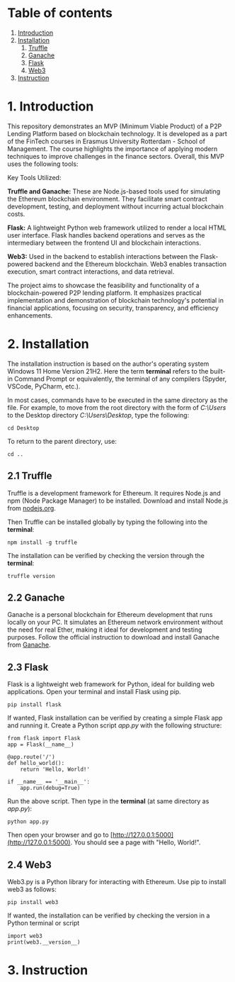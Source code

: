 # Table of contents
1. [Introduction](#introduction)
2. [Installation](#installation)
    1. [Truffle](#truffle)
    2. [Ganache](#ganache)
    3. [Flask](#flask)
    4. [Web3](#web3)
3. [Instruction](#instruction)

# 1. Introduction <a name="introduction"></a>
This repository demonstrates an MVP (Minimum Viable Product) of a P2P Lending Platform based on blockchain technology. It is developed as a part of the FinTech courses in Erasmus University Rotterdam - School of Management. The course highlights the importance of applying modern techniques to improve challenges in the finance sectors. Overall, this MVP uses the following tools: 

Key Tools Utilized:

**Truffle and Ganache:** These are Node.js-based tools used for simulating the Ethereum blockchain environment. They facilitate smart contract development, testing, and deployment without incurring actual blockchain costs.

**Flask:** A lightweight Python web framework utilized to render a local HTML user interface. Flask handles backend operations and serves as the intermediary between the frontend UI and blockchain interactions.

**Web3:** Used in the backend to establish interactions between the Flask-powered backend and the Ethereum blockchain. Web3 enables transaction execution, smart contract interactions, and data retrieval.

The project aims to showcase the feasibility and functionality of a blockchain-powered P2P lending platform. It emphasizes practical implementation and demonstration of blockchain technology's potential in financial applications, focusing on security, transparency, and efficiency enhancements.

# 2. Installation <a name="installation"></a>
The installation instruction is based on the author's operating system Windows 11 Home Version 21H2. Here the term **terminal** refers to the built-in Command Prompt or equivalently, the terminal of any compilers (Spyder, VSCode, PyCharm, etc.).

In most cases, commands have to be executed in the same directory as the file. For example, to move from the root directory with the form of *C:\Users* to the Desktop directory *C:\Users\Desktop*, type the following:
```
cd Desktop
```
To return to the parent directory, use:
```
cd ..
```

## 2.1 Truffle <a name="truffle"></a>
Truffle is a development framework for Ethereum. It requires Node.js and npm (Node Package Manager) to be installed. Download and install Node.js from [nodejs.org](https://nodejs.org/).

Then Truffle can be installed globally by typing the following into the **terminal**:
```
npm install -g truffle
```
The installation can be verified by checking the version through the **terminal**:
```
truffle version
```

## 2.2 Ganache <a name="ganache"></a>
Ganache is a personal blockchain for Ethereum development that runs locally on your PC. It simulates an Ethereum network environment without the need for real Ether, making it ideal for development and testing purposes. Follow the official instruction to download and install Ganache from [Ganache](https://archive.trufflesuite.com/ganache/).

## 2.3 Flask <a name="flask"></a>
Flask is a lightweight web framework for Python, ideal for building web applications. Open your terminal and install Flask using pip.
```
pip install flask
```
If wanted, Flask installation can be verified by creating a simple Flask app and running it.
Create a Python script *app.py* with the following structure:
```
from flask import Flask
app = Flask(__name__)

@app.route('/')
def hello_world():
    return 'Hello, World!'

if __name__ == '__main__':
    app.run(debug=True)
```
Run the above script. Then type in the **terminal** (at same directory as *app.py*):
```
python app.py
```
Then open your browser and go to [http://127.0.0.1:5000](http://127.0.0.1:5000). You should see a page with "Hello, World!".

## 2.4 Web3 <a name="web3"></a>
Web3.py is a Python library for interacting with Ethereum. Use pip to install web3 as follows:
```
pip install web3
```
If wanted, the installation can be verified by checking the version in a Python terminal or script
```
import web3
print(web3.__version__)
```
# 3. Instruction <a name="instruction"></a>
